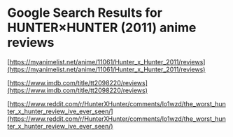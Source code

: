 # Google Search Results for HUNTER×HUNTER (2011) anime reviews
[https://myanimelist.net/anime/11061/Hunter_x_Hunter_2011/reviews](https://myanimelist.net/anime/11061/Hunter_x_Hunter_2011/reviews)

[https://www.imdb.com/title/tt2098220/reviews](https://www.imdb.com/title/tt2098220/reviews)

[https://www.reddit.com/r/HunterXHunter/comments/lo1wzd/the_worst_hunter_x_hunter_review_ive_ever_seen/](https://www.reddit.com/r/HunterXHunter/comments/lo1wzd/the_worst_hunter_x_hunter_review_ive_ever_seen/)

